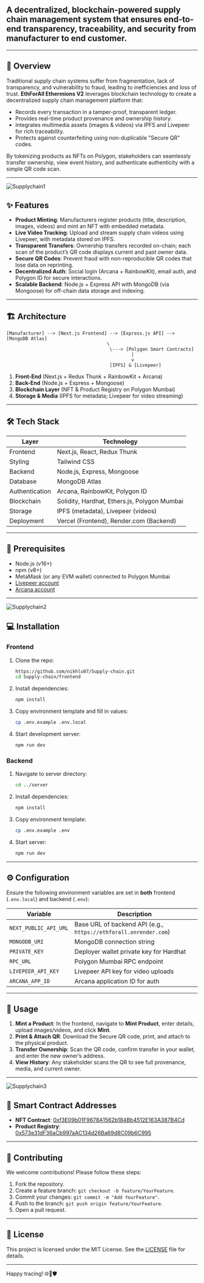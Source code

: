 
A decentralized, blockchain-powered supply chain management system that ensures end-to-end transparency, traceability, and security from manufacturer to end customer.
----------------------------------------------------------------------------------------------------------------------------------------------------------------------

---

## 📖 Overview

Traditional supply chain systems suffer from fragmentation, lack of transparency, and vulnerability to fraud, leading to inefficiencies and loss of trust. **EthForAll Ethermions V2** leverages blockchain technology to create a decentralized supply chain management platform that:

* Records every transaction in a tamper-proof, transparent ledger.
* Provides real-time product provenance and ownership history.
* Integrates multimedia assets (images & videos) via IPFS and Livepeer for rich traceability.
* Protects against counterfeiting using non-duplicable "Secure QR" codes.

By tokenizing products as NFTs on Polygon, stakeholders can seamlessly transfer ownership, view event history, and authenticate authenticity with a simple QR code scan.

---

![Supplychain1](/images/supply3.png)
## ✨ Features

* **Product Minting**: Manufacturers register products (title, description, images, videos) and mint an NFT with embedded metadata.
* **Live Video Tracking**: Upload and stream supply chain videos using Livepeer, with metadata stored on IPFS.
* **Transparent Transfers**: Ownership transfers recorded on-chain; each scan of the product’s QR code displays current and past owner data.
* **Secure QR Codes**: Prevent fraud with non-reproducible QR codes that lose data on reprinting.
* **Decentralized Auth**: Social login (Arcana + RainbowKit), email auth, and Polygon ID for secure interactions.
* **Scalable Backend**: Node.js + Express API with MongoDB (via Mongoose) for off-chain data storage and indexing.

---

## 🏗 Architecture

```
[Manufacturer] --> [Next.js Frontend] --> [Express.js API] --> [MongoDB Atlas]
                                     \                      
                                      \---> [Polygon Smart Contracts]
                                              |              
                                              v              
                                      [IPFS] & [Livepeer]
```

1. **Front-End** (Next.js + Redux Thunk + RainbowKit + Arcana)
2. **Back-End** (Node.js + Express + Mongoose)
3. **Blockchain Layer** (NFT & Product Registry on Polygon Mumbai)
4. **Storage & Media** (IPFS for metadata; Livepeer for video streaming)

---

## 🛠 Tech Stack

| Layer          | Technology                                   |
| -------------- | -------------------------------------------- |
| Frontend       | Next.js, React, Redux Thunk                  |
| Styling        | Tailwind CSS                                 |
| Backend        | Node.js, Express, Mongoose                   |
| Database       | MongoDB Atlas                                |
| Authentication | Arcana, RainbowKit, Polygon ID               |
| Blockchain     | Solidity, Hardhat, Ethers.js, Polygon Mumbai |
| Storage        | IPFS (metadata), Livepeer (videos)           |
| Deployment     | Vercel (Frontend), Render.com (Backend)      |

---

## 🔧 Prerequisites

* Node.js (v16+)
* npm (v8+)
* MetaMask (or any EVM wallet) connected to Polygon Mumbai
* [Livepeer account](https://livepeer.org)
* [Arcana account](https://arcana.network)

---
![Supplychain2](/images/supply2.png)
## 💻 Installation

### Frontend

1. Clone the repo:

   ```bash
   https://github.com/nikhlu07/Supply-chain.git
   cd Supply-chain/frontend
   ```
2. Install dependencies:

   ```bash
   npm install
   ```
3. Copy environment template and fill in values:

   ```bash
   cp .env.example .env.local
   ```
4. Start development server:

   ```bash
   npm run dev
   ```

### Backend

1. Navigate to server directory:

   ```bash
   cd ../server
   ```
2. Install dependencies:

   ```bash
   npm install
   ```
3. Copy environment template:

   ```bash
   cp .env.example .env
   ```
4. Start server:

   ```bash
   npm run dev
   ```

---

## ⚙️ Configuration

Ensure the following environment variables are set in **both** frontend (`.env.local`) and backend (`.env`):

| Variable              | Description                                                      |
| --------------------- | ---------------------------------------------------------------- |
| `NEXT_PUBLIC_API_URL` | Base URL of backend API (e.g., `https://ethforall.onrender.com`) |
| `MONGODB_URI`         | MongoDB connection string                                        |
| `PRIVATE_KEY`         | Deployer wallet private key for Hardhat                          |
| `RPC_URL`             | Polygon Mumbai RPC endpoint                                      |
| `LIVEPEER_API_KEY`    | Livepeer API key for video uploads                               |
| `ARCANA_APP_ID`       | Arcana application ID for auth                                   |

---

## 🚀 Usage

1. **Mint a Product**: In the frontend, navigate to **Mint Product**, enter details, upload images/videos, and click **Mint**.
2. **Print & Attach QR**: Download the Secure QR code, print, and attach to the physical product.
3. **Transfer Ownership**: Scan the QR code, confirm transfer in your wallet, and enter the new owner’s address.
4. **View History**: Any stakeholder scans the QR to see full provenance, media, and current owner.

---

![Supplychain3](/images/supply1.png)
## 📝 Smart Contract Addresses

* **NFT Contract**: [0xf3E09b01F9678A1562b184Bb4512E163A387B4Cd](https://mumbai.polygonscan.com/address/0xf3E09b01F9678A1562b184Bb4512E163A387B4Cd#code)
* **Product Registry**: [0x573e31dF36aCb997aAC134d26Ba69d8C09b6C995](https://mumbai.polygonscan.com/address/0x573e31dF36aCb997aAC134d26Ba69d8C09b6C995#code)

---

## 🤝 Contributing

We welcome contributions! Please follow these steps:

1. Fork the repository.
2. Create a feature branch: `git checkout -b feature/YourFeature`.
3. Commit your changes: `git commit -m "Add YourFeature"`.
4. Push to the branch: `git push origin feature/YourFeature`.
5. Open a pull request.

---

## 📄 License

This project is licensed under the MIT License. See the [LICENSE](LICENSE) file for details.

---

Happy tracing! 🌐🔗🛡
